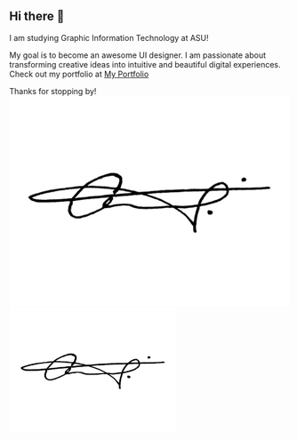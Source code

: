 ## Hi there 👋

<!--
**cashutak/cashutak** is a ✨ _special_ ✨ repository because its `README.md` (this file) appears on your GitHub profile.

Here are some ideas to get you started:

- 🔭 I’m currently working on ...
- 🌱 I’m currently learning ...
- 👯 I’m looking to collaborate on ...
- 🤔 I’m looking for help with ...
- 💬 Ask me about ...
- 📫 How to reach me: ...
- 😄 Pronouns: ...
- ⚡ Fun fact: ...
-->

I am studying Graphic Information Technology at ASU!

My goal is to become an awesome UI designer. I am passionate about transforming creative ideas into intuitive and beautiful digital experiences. 
Check out my portfolio at [My Portfolio](https://www.yourportfolio.com)

Thanks for stopping by!
![My Signature](https://github.com/cashutak/cashutak/blob/main/My%20Signature.png)
<img src="https://github.com/cashutak/cashutak/blob/main/My%20Signature.png" width="300">
